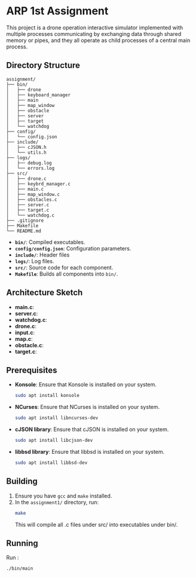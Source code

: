 # ARP 1st Assignment

This project is a drone operation interactive simulator implemented with multiple processes communicating by exchanging data through shared memory or pipes, and they all operate as child processes of a central main process.


## Directory Structure
```
assignment/
├── bin/
│   ├── drone
│   ├── keyboard_manager
│   ├── main
│   ├── map_window
│   ├── obstacle
│   ├── server
│   ├── target
│   └── watchdog
├── config/
│   └── config.json
├── include/
│   ├── cJSON.h
│   └── utils.h
├── logs/
│   ├── debug.log
│   └── errors.log
├── src/
│   ├── drone.c
│   ├── keybrd_manager.c
│   ├── main.c
│   ├── map_window.c
│   ├── obstacles.c
│   ├── server.c
│   ├── target.c
│   └── watchdog.c
├── .gitignore
├── Makefile
└── README.md
```

- **`bin/`**: Compiled executables.
- **`config/config.json`**: Configuration parameters.
- **`include/`**: Header files 
- **`logs/`**: Log files.
- **`src/`**: Source code for each component.
- **`Makefile`**: Builds all components into `bin/`.


## Architecture Sketch
<!-- ![Architecture Sketch](images/assignment1.pdf) -->

- **main.c**:
- **server.c**:
- **watchdog.c**:
- **drone.c**:
- **input.c**:
- **map.c**:
- **obstacle.c**:
- **target.c**:


## Prerequisites
- **Konsole**: Ensure that Konsole is installed on your system.
   ```bash
   sudo apt install konsole
   ```
- **NCurses**: Ensure that NCurses is installed on your system.
   ```bash
   sudo apt install libncurses-dev
   ```
- **cJSON library**: Ensure that cJSON is installed on your system.
   ```bash
   sudo apt install libcjson-dev
   ```
- **libbsd library**: Ensure that libbsd is installed on your system.
   ```bash
   sudo apt install libbsd-dev
   ```


## Building
1. Ensure you have `gcc` and `make` installed.
2. In the `assignment1/` directory, run:
   ```bash
   make
   ```
    This will compile all .c files under src/ into executables under bin/.


## Running
Run :
```bash
./bin/main
```
